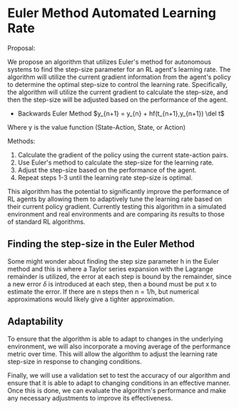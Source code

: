 # Euler Method Automated Learning Rate

Proposal:

We propose an algorithm that utilizes Euler's method for autonomous systems to find the step-size parameter for an RL agent's learning rate. The algorithm will utilize the current gradient information from the agent's policy to determine the optimal step-size to control the learning rate. Specifically, the algorithm will utilize the current gradient to calculate the step-size, and then the step-size will be adjusted based on the performance of the agent.

- Backwards Euler Method
$y_{n+1} = y_{n} + hf(t_{n+1},y_{n+1}) \del t$

Where y is the value function (State-Action, State, or Action)

Methods:

1. Calculate the gradient of the policy using the current state-action pairs.
2. Use Euler's method to calculate the step-size for the learning rate.
3. Adjust the step-size based on the performance of the agent.
4. Repeat steps 1-3 until the learning rate step-size is optimal.

This algorithm has the potential to significantly improve the performance of RL agents by allowing them to adaptively tune the learning rate based on their current policy gradient. Currently testing this algorithm in a simulated environment and real environments and are comparing its results to those of standard RL algorithms.

## Finding the step-size in the Euler Method
Some might wonder about finding the step size parameter h in the Euler method and this is where a Taylor series expansion with the Lagrange remainder is utilized, the error at each step is bound by the remainder, since a new error $\delta$ is introduced at each step, then a bound must be put x to estimate the error. If there are n steps then n = 1/h, but numerical approximations would likely give a tighter approximation. 

## Adaptability
To ensure that the algorithm is able to adapt to changes in the underlying environment, we will also incorporate a moving average of the performance metric over time. This will allow the algorithm to adjust the learning rate step-size in response to changing conditions.

Finally, we will use a validation set to test the accuracy of our algorithm and ensure that it is able to adapt to changing conditions in an effective manner. Once this is done, we can evaluate the algorithm's performance and make any necessary adjustments to improve its effectiveness.
